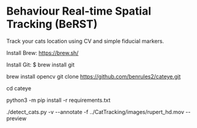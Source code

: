 # Behaviour Real-time Spatial Tracking (BeRST)

Track your cats location using CV and simple fiducial markers.

Install Brew:
https://brew.sh/

Install Git:
$ brew install git

brew install opencv
git clone https://github.com/benrules2/cateye.git

cd cateye

python3 -m pip install -r requirements.txt

./detect_cats.py -v --annotate -f ../CatTracking/images/rupert_hd.mov --preview   

